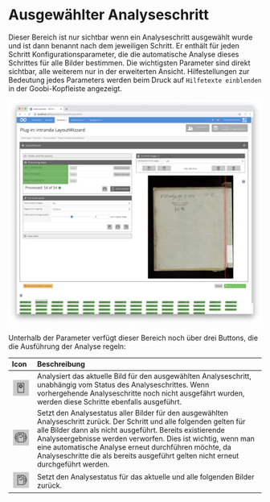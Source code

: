 # Ausgewählter Analyseschritt

Dieser Bereich ist nur sichtbar wenn ein Analyseschritt ausgewählt wurde und ist dann benannt nach dem jeweiligen Schritt. Er enthält für jeden Schritt Konfigurationsparameter, die die automatische Analyse dieses Schrittes für alle Bilder bestimmen. Die wichtigsten Parameter sind direkt sichtbar, alle weiterem nur in der erweiterten Ansicht. Hilfestellungen zur Bedeutung jedes Parameters werden beim Druck auf `Hilfetexte einblenden` in der Goobi-Kopfleiste angezeigt.

![Ausgew&#xE4;hlter Analyseschritt mit Einstellungen](../../../../.gitbook/assets/layoutwizzard_08.png)

Unterhalb der Parameter verfügt dieser Bereich noch über drei Buttons, die die Ausführung der Analyse regeln:

| Icon | Beschreibung |
| :--- | :--- |
| ![](../../../../.gitbook/assets/layoutwizzard_34.png)  | Analysiert das aktuelle Bild für den ausgewählten Analyseschritt, unabhängig vom Status des Analyseschrittes. Wenn vorhergehende Analyseschritte noch nicht ausgefährt wurden, werden diese Schritte ebenfalls ausgeführt. |
| ![](../../../../.gitbook/assets/layoutwizzard_35.png)  | Setzt den Analysestatus aller Bilder für den ausgewählten Analyseschritt zurück. Der Schritt und alle folgenden gelten für alle Bilder dann als nicht ausgeführt. Bereits existierende Analyseergebnisse werden verworfen. Dies ist wichtig, wenn man eine automatische Analyse erneut durchführen möchte, da Analyseschritte die als bereits ausgeführt gelten nicht erneut durchgeführt werden. |
| ![](../../../../.gitbook/assets/layoutwizzard_36.png)  | Setzt den Analysestatus für das aktuelle und alle folgenden Bilder zurück. |

